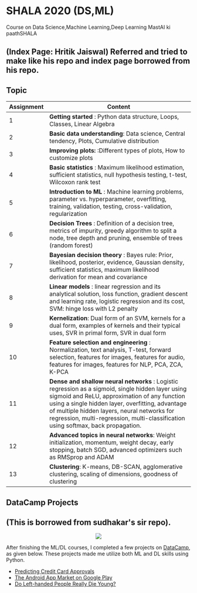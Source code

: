 # SHALA 2020 (DS,ML)
Course on Data Science,Machine Learning,Deep Learning
MastAI ki paathSHALA
## (Index Page: Hritik Jaiswal) Referred and tried to make like his repo and index page borrowed from his repo.
## Topic

|     Assignment           |                        Content           |
| --------------------     |  -------------------------------------                      |
|           1              | **Getting started** : Python data structure, Loops, Classes, Linear Algebra|
|           2              | **Basic data understanding**: Data science, Central tendency, Plots, Cumulative distribution |
|           3              | **Improving plots:** :Different types of plots, How to customize plots |
|           4              | **Basic statistics** : Maximum likelihood estimation, sufficient statistics, null hypothesis testing, t-test, Wilcoxon rank test |
|           5              | **Introduction to ML** : Machine learning problems, parameter vs. hyperparameter, overfitting, training, validation, testing, cross-validation, regularization |
|           6	           | **Decision Trees** : Definition of a decision tree, metrics of impurity, greedy algorithm to split a node, tree depth and pruning, ensemble of trees (random forest) |
|           7	           | **Bayesian decision theory** : Bayes rule: Prior, likelihood, posterior, evidence, Gaussian density, sufficient statistics, maximum likelihood derivation for mean and covariance |
|           8	           | **Linear models** : linear regression and its analytical solution, loss function, gradient descent and learning rate, logistic regression and its cost, SVM: hinge loss with L2 penalty |
|           9	           | **Kernelization**: Dual form of an SVM, kernels for a dual form, examples of kernels and their typical uses, SVR in primal form, SVR in dual form|
|           10	           | **Feature selection and engineering** : Normalization, text analysis, T-test, forward selection, features for images, features for audio, features for images, features for NLP, PCA, ZCA, K-PCA |
|           11	           | **Dense and shallow neural networks** : Logistic regression as a sigmoid, single hidden layer using sigmoid and ReLU, approximation of any function using a single hidden layer, overfitting, advantage of multiple hidden layers, neural networks for regression, multi-regression, multi-classification using softmax, back propagation. |
|           12	           | **Advanced topics in neural networks**: Weight initialization, momentum, weight decay, early stopping, batch SGD, advanced optimizers such as RMSprop and ADAM|
|           13	           | **Clustering**: K-means, DB-SCAN, agglomerative clustering, scaling of dimensions, goodness of clustering |

## DataCamp Projects
## (This is borrowed from sudhakar's sir repo).
<p align="center">
  <img src="https://cdn.datacamp.com/main-app/assets/projects/projects-illustration-fb3e253ea0527cd53aafbd5ed1c4570a5c818c8deba9d0cedceb095bf64cb3fa.svg">
</p>

After finishing the ML/DL courses, I completed a few projects on [DataCamp](https://learn.datacamp.com/projects), as given below. These projects made me utilize both ML and DL skills using Python. 

* [Predicting Credit Card Approvals](https://learn.datacamp.com/projects/558)
* [The Android App Market on Google Play](https://learn.datacamp.com/projects/619)
* [Do Left-handed People Really Die Young?](https://learn.datacamp.com/projects/479)

